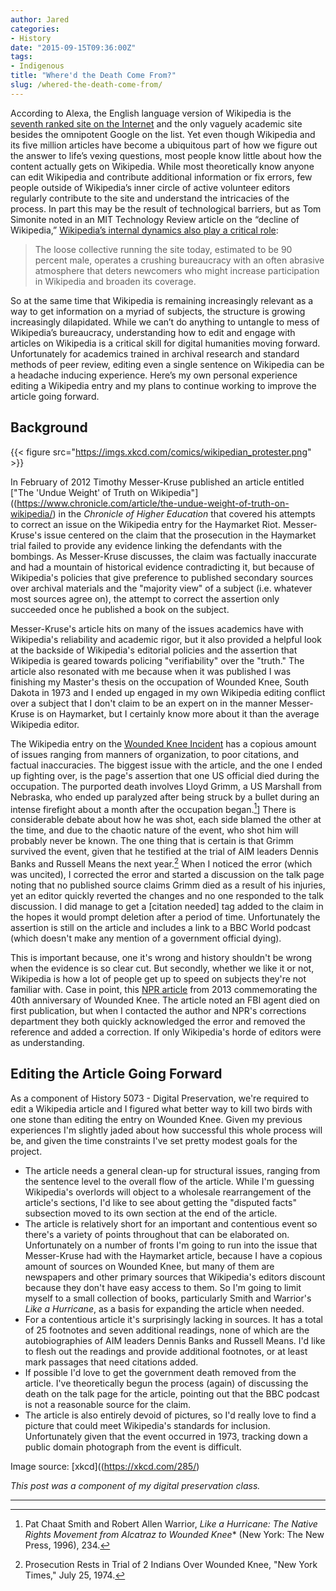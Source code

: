 ```yaml
---
author: Jared
categories:
- History
date: "2015-09-15T09:36:00Z"
tags:
- Indigenous
title: "Where'd the Death Come From?"
slug: /whered-the-death-come-from/
---
```


According to Alexa, the English language version of Wikipedia is the [seventh ranked site on the Internet](http://www.alexa.com/siteinfo/wikipedia.org) and the only vaguely academic site besides the omnipotent Google on the list. Yet even though Wikipedia and its five million articles have become a ubiquitous part of how we figure out the answer to life’s vexing questions, most people know little about how the content actually gets on Wikipedia. While most theoretically know anyone can edit Wikipedia and contribute additional information or fix errors, few people outside of Wikipedia’s inner circle of active volunteer editors regularly contribute to the site and understand the intricacies of the process. In part this may be the result of technological barriers, but as Tom Simonite noted in an MIT Technology Review article on the “decline of Wikipedia,” [Wikipedia’s internal dynamics also play a critical role](https://www.technologyreview.com/2013/10/22/175674/the-decline-of-wikipedia/):

> The loose collective running the site today, estimated to be 90 percent male, operates a crushing bureaucracy with an often abrasive atmosphere that deters newcomers who might increase participation in Wikipedia and broaden its coverage.

So at the same time that Wikipedia is remaining increasingly relevant as a way to get information on a myriad of subjects, the structure is growing increasingly dilapidated. While we can’t do anything to untangle to mess of Wikipedia’s bureaucracy, understanding how to edit and engage with articles on Wikipedia is a critical skill for digital humanities moving forward. Unfortunately for academics trained in archival research and standard methods of peer review, editing even a single sentence on Wikipedia can be a headache inducing experience. Here’s my own personal experience editing a Wikipedia entry and my plans to continue working to improve the article going forward.

## Background

{{< figure src="https://imgs.xkcd.com/comics/wikipedian_protester.png" >}}

In February of 2012 Timothy Messer-Kruse published an article entitled ["The 'Undue Weight' of Truth on Wikipedia"]((https://www.chronicle.com/article/the-undue-weight-of-truth-on-wikipedia/) in the *Chronicle of Higher Education* that covered his attempts to correct an issue on the Wikipedia entry for the Haymarket Riot. Messer-Kruse's issue centered on the claim that the prosecution in the Haymarket trial failed to provide any evidence linking the defendants with the bombings. As Messer-Kruse discusses, the claim was factually inaccurate and had a mountain of historical evidence contradicting it, but because of Wikipedia's policies that give preference to published secondary sources over archival materials and the "majority view" of a subject (i.e. whatever most sources agree on), the attempt to correct the assertion only succeeded once he published a book on the subject.

Messer-Kruse's article hits on many of the issues academics have with Wikipedia's reliability and academic rigor, but it also provided a helpful look at the backside of Wikipedia's editorial policies and the assertion that Wikipedia is geared towards policing "verifiability" over the "truth." The article also resonated with me because when it was published I was finishing my Master's thesis on the occupation of Wounded Knee, South Dakota in 1973 and I ended up engaged in my own Wikipedia editing conflict over a subject that I don't claim to be an expert on in the manner Messer-Kruse is on Haymarket, but I certainly know more about it than the average Wikipedia editor.

The Wikipedia entry on the [Wounded Knee Incident](https://en.wikipedia.org/wiki/Wounded_Knee_incident) has a copious amount of issues ranging from manners of organization, to poor citations, and factual inaccuracies. The biggest issue with the article, and the one I ended up fighting over, is the page's assertion that one US official died during the occupation. The purported death involves Lloyd Grimm, a US Marshall from Nebraska, who ended up paralyzed after being struck by a bullet during an intense firefight about a month after the occupation began.[^1]] There is considerable debate about how he was shot, each side blamed the other at the time, and due to the chaotic nature of the event, who shot him will probably never be known. The one thing that is certain is that Grimm survived the event, given that he testified at the trial of AIM leaders Dennis Banks and Russell Means the next year.[^2] When I noticed the error (which was uncited), I corrected the error and started a discussion on the talk page noting that no published source claims Grimm died as a result of his injuries, yet an editor quickly reverted the changes and no one responded to the talk discussion. I did manage to get a [citation needed] tag added to the claim in the hopes it would prompt deletion after a period of time. Unfortunately the assertion is still on the article and includes a link to a BBC World podcast (which doesn't make any mention of a government official dying).

This is important because, one it's wrong and history shouldn't be wrong when the evidence is so clear cut. But secondly, whether we like it or not, Wikipedia is how a lot of people get up to speed on subjects they're not familiar with. Case in point, this [NPR article](http://www.npr.org/sections/pictureshow/2013/02/27/173048452/revisiting-wounded-knee-40-years-later) from 2013 commemorating the 40th anniversary of Wounded Knee. The article noted an FBI agent died on first publication, but when I contacted the author and NPR's corrections department they both quickly acknowledged the error and removed the reference and added a correction. If only Wikipedia's horde of editors were as understanding.

## Editing the Article Going Forward

As a component of History 5073 - Digital Preservation, we're required to edit a Wikipedia article and I figured what better way to kill two birds with one stone than editing the entry on Wounded Knee. Given my previous experiences I'm slightly jaded about how successful this whole process will be, and given the time constraints I've set pretty modest goals for the project.

- The article needs a general clean-up for structural issues, ranging from the sentence level to the overall flow of the article. While I'm guessing Wikipedia's overlords will object to a wholesale rearrangement of the article's sections, I'd like to see about getting the "disputed facts" subsection moved to its own section at the end of the article.
- The article is relatively short for an important and contentious event so there's a variety of points throughout that can be elaborated on. Unfortunately on a number of fronts I'm going to run into the issue that Messer-Kruse had with the Haymarket article, because I have a copious amount of sources on Wounded Knee, but many of them are newspapers and other primary sources that Wikipedia's editors discount because they don't have easy access to them. So I'm going to limit myself to a small collection of books, particularly Smith and Warrior's *Like a Hurricane*, as a basis for expanding the article when needed.
- For a contentious article it's surprisingly lacking in sources. It has a total of 25 footnotes and seven additional readings, none of which are the autobiographies of AIM leaders Dennis Banks and Russell Means. I'd like to flesh out the readings and provide additional footnotes, or at least mark passages that need citations added.
- If possible I'd love to get the government death removed from the article. I've theoretically begun the process (again) of discussing the death on the talk page for the article, pointing out that the BBC podcast is not a reasonable source for the claim.
- The article is also entirely devoid of pictures, so I'd really love to find a picture that could meet Wikipedia's standards for inclusion. Unfortunately given that the event occurred in 1973, tracking down a public domain photograph from the event is difficult.


Image source: [xkcd]((https://xkcd.com/285/)

*This post was a component of my digital preservation class.*

--- 
[^1]: Pat Chaat Smith and Robert Allen Warrior, *Like a Hurricane: The Native Rights Movement from Alcatraz to Wounded Knee** (New York: The New Press, 1996), 234.
[^2]: Prosecution Rests in Trial of 2 Indians Over Wounded Knee, "New York Times," July 25, 1974.